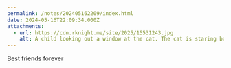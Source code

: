 ```yaml
---
permalink: /notes/202405162209/index.html
date: 2024-05-16T22:09:34.000Z
attachments:
  - url: https://cdn.rknight.me/site/2025/15531243.jpg
    alt: A child looking out a window at the cat. The cat is staring back.
---
```


Best friends forever
